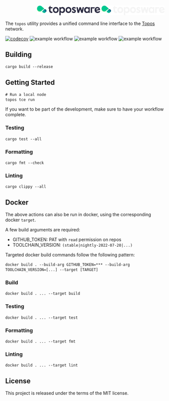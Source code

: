 <div id="top"></div>
<!-- PROJECT LOGO -->
<br />
<div align="right">

  <img src="./.github/assets/logo.png#gh-light-mode-only" alt="Logo" width="200">
  <img src="./.github/assets/logo_dark.png#gh-dark-mode-only" alt="Logo" width="200">

</div>

The `topos` utility provides a unified command line interface to the [Topos](https://docs.toposware.com/general-overview) network.

[![codecov](https://codecov.io/gh/toposware/topos/branch/main/graph/badge.svg?token=FOH2B2GRL9)](https://codecov.io/gh/toposware/topos)
![example workflow](https://github.com/toposware/topos/actions/workflows/test.yml/badge.svg)
![example workflow](https://github.com/toposware/topos/actions/workflows/format.yml/badge.svg)
![example workflow](https://github.com/toposware/topos/actions/workflows/lint.yml/badge.svg)

## Building

```shell
cargo build --release
```

## Getting Started

```
# Run a local node
topos tce run
```

If you want to be part of the development, make sure to have your workflow complete.

### Testing

```
cargo test --all
```

### Formatting

```
cargo fmt --check
```

### Linting

```
cargo clippy --all
```

## Docker

The above actions can also be run in docker, using the corresponding docker `target`.

A few build arguments are required:

- GITHUB_TOKEN: PAT with `read` permission on repos
- TOOLCHAIN_VERSION: `(stable|nightly-2022-07-20|...)`

Targeted docker build commands follow the following pattern:

```
docker build . --build-arg GITHUB_TOKEN=*** --build-arg TOOLCHAIN_VERSION=[...] --target [TARGET]
```

### Build

```
docker build . ... --target build
```

### Testing

```
docker build . ... --target test
```

### Formatting

```
docker build . ... --target fmt
```

### Linting

```
docker build . ... --target lint
```

## License

This project is released under the terms of the MIT license.
